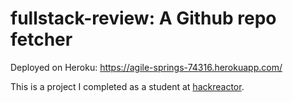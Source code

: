# fullstack-review: A Github repo fetcher
Deployed on Heroku: https://agile-springs-74316.herokuapp.com/

This is a project I completed as a student at [hackreactor](http://hackreactor.com).
